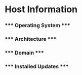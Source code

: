 # Host Information

### *** Operating System ***


### *** Architecture  ***


### *** Domain  ***


### *** Installed Updates  ***

